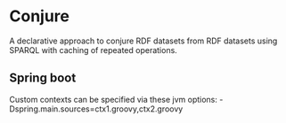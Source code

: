 # Conjure
A declarative approach to conjure RDF datasets from RDF datasets using SPARQL with caching of repeated operations.



## Spring boot

Custom contexts can be specified via these jvm options:
-Dspring.main.sources=ctx1.groovy,ctx2.groovy


